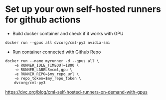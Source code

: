 # Set up your own self-hosted runners for github actions



- Build docker container and check if it works with GPU
```
docker run --gpus all dvcorg/cml-py3 nvidia-smi
```

- Run container connected with Github Repo
```
docker run --name myrunner -d --gpus all \
    -e RUNNER_IDLE_TIMEOUT=1800 \
    -e RUNNER_LABELS=cml,gpu \
    -e RUNNER_REPO=$my_repo_url \
    -e repo_token=$my_repo_token \
    dvcorg/cml-py3
```


https://dvc.org/blog/cml-self-hosted-runners-on-demand-with-gpus
